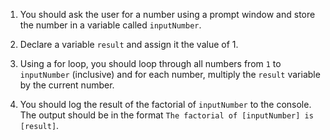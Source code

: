 1. You should ask the user for a number using a prompt window and store the number in a variable called `inputNumber`.
   
2. Declare a variable `result` and assign it the value of 1.
   
3. Using a for loop, you should loop through all numbers from `1` to `inputNumber` (inclusive) and for each number, multiply the `result` variable by the current number.
   
4. You should log the result of the factorial of `inputNumber` to the console. The output should be in the format `The factorial of [inputNumber] is [result]`.
   